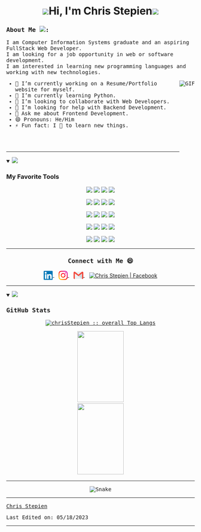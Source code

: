 <div align="center"><h1><img width="7%" src="https://media.tenor.com/UTxKJNlZilwAAAAi/luffy-monkey-d-luffy.gif"/>Hi, I'm Chris Stepien<img width="7%" src="https://media.tenor.com/UTxKJNlZilwAAAAi/luffy-monkey-d-luffy.gif"/></h1></div>
<samp>
<div>
  <h3>About Me <img width="4%" src="https://media.tenor.com/FiKchJ5HpksAAAAi/tkthao219-bubududu.gif"/>:</h3>
<p>I am Computer Information Systems graduate and an aspiring FullStack Web Developer.<br/>
I am looking for a job opportunity in web or software development.<br/>
  I am interested in learning new programming languages and working with new technologies.</p>

<img align="right" alt="GIF" src="https://media.tenor.com/GfSX-u7VGM4AAAAC/coding.gif" height="230" />
<ul>
<li> 🔭 I’m currently working on a Resume/Portfolio website for myself.</li>
<li>🌱 I’m currently learning Python.</li>
<li> 👯 I’m looking to collaborate with Web Developers.</li>
<li> 🤔 I’m looking for help with Backend Development.</li>
<li>💬 Ask me about Frontend Development.</li>
<li>😄 Pronouns: He/Him</li>
<li>⚡ Fun fact: I 💖 to learn new things.</li>
</ul>
  </div></samp>
<br/><br/>
<hr>

  <samp><details open><summary align="left"><img width="5%" src="https://media.tenor.com/Pnb_hVWq2sgAAAAi/on-process-dig.gif"/>&nbsp;<h3>My Favorite Tools</h3></summary></samp>

  <p align="center">
  <code><img width="15%" src="https://www.vectorlogo.zone/logos/javascript/javascript-ar21.svg"></code>
  <code><img width="15%" src="https://www.vectorlogo.zone/logos/java/java-horizontal.svg"></code> 
  <code><img width="15%" src="https://www.vectorlogo.zone/logos/python/python-official.svg"></code>
  <code><img width="15%" src="https://www.vectorlogo.zone/logos/php/php-horizontal.svg"></code>
    
  </p>        
  <p align="center">
  <code><img width="15%" src="https://www.vectorlogo.zone/logos/mongodb/mongodb-ar21.svg"></code>
  <code><img width="15%" src="https://www.vectorlogo.zone/logos/expressjs/expressjs-ar21.svg"></code>
  <code><img width="15%" src="https://www.vectorlogo.zone/logos/reactjs/reactjs-ar21.svg"></code>   
  <code><img width="15%" src="https://www.vectorlogo.zone/logos/nodejs/nodejs-horizontal.svg"></code>
  </p>
  
  <p align="center">
  <code><img width="15%" src="https://www.vectorlogo.zone/logos/w3_html5/w3_html5-ar21.svg"></code>
  <code><img width="15%" src="https://www.vectorlogo.zone/logos/w3_css/w3_css-ar21.svg"></code>
  <code><img width="15%" src="https://www.vectorlogo.zone/logos/npmjs/npmjs-ar21.svg"></code>    
  <code><img width="15%" src="https://www.vectorlogo.zone/logos/mysql/mysql-official.svg"></code>
  </p> 
  
  <p align="center">  
  <code><img width="15%" src="https://www.vectorlogo.zone/logos/jupyter/jupyter-ar21.svg"></code>
  <code><img width="15%" src="https://www.vectorlogo.zone/logos/heroku/heroku-ar21.svg"></code>
  <code><img width="15%" src="https://www.vectorlogo.zone/logos/gnu_bash/gnu_bash-official.svg"></code>
  <code><img width="15%" src="https://www.vectorlogo.zone/logos/linux/linux-ar21.svg"></code>
  </p>
    
  <p align="center"> 
  <code><img width="15%" src="https://www.vectorlogo.zone/logos/git-scm/git-scm-ar21.svg"></code>
  <code><img width="15%" src="https://www.vectorlogo.zone/logos/github/github-ar21.svg"></code>
  <code><img width="15%" src="https://www.vectorlogo.zone/logos/visualstudio_code/visualstudio_code-ar21.svg"></code>
  <code><img width="15%" src="https://www.vectorlogo.zone/logos/figma/figma-ar21.svg"></code>
  </p>
  
  
  </details>  
  <hr>
  <samp>
<div align="center">
  <h3><b>Connect with Me 😄 </b></h3>
  </div></samp>
<p align="center">
<a href="https://www.linkedin.com/in/christopher-stepien-315716170/" target="_blank">
  <img align="center" alt="Chris Stepien  | Linkedin" width="24px" src="https://github.com/SatYu26/SatYu26/blob/master/Assets/Linkedin.svg" />
</a> &nbsp;&nbsp;
<a href="https://www.instagram.com/chris.steps/" target="_blank">
  <img align="center" alt="Chris Stepien | Instagram" width="24px" src="https://github.com/SatYu26/SatYu26/blob/master/Assets/Instagram.svg" />
</a> &nbsp;&nbsp;
<a href="mailto:christepien@gmail.com" >
  <img align="center" alt="Chris Stepien | Gmail" width="26px" src="https://github.com/SatYu26/SatYu26/blob/master/Assets/Gmail.svg" />
</a> &nbsp;&nbsp;
<a href="https://www.facebook.com/christopher.stepien.10">
    <img align="center" alt="Chris Stepien | Facebook" width="24px" src="https://upload.wikimedia.org/wikipedia/en/thumb/0/04/Facebook_f_logo_%282021%29.svg/100px-Facebook_f_logo_%282021%29.svg.png" />
</a>
  
 <hr> 
 <samp>
  <details open><summary align="left"><img width="5%" src="https://media.tenor.com/uF7aJqxcM6QAAAAi/digital-skola-bertalenta-digital.gif"/>&nbsp;<h3>GitHub Stats</h3></summary>
  </samp>
  <div>
    <p align="center">
  <a href="https://github.com/chrisStepien/">
    <p align="center">
  <a href="https://github.com/chrisStepien/">
    <img src="https://github-readme-stats.vercel.app/api/top-langs/?username=chrisStepien&langs_count=6&theme=algolia&layout=compact&hide_border=true" alt="chrisStepien :: overall Top Langs "/>
  </a>
</p> 
    <p align="center">
    <img width="49.5%" height="190" src="https://github-readme-stats.vercel.app/api?username=chrisStepien&show_icons=true&theme=algolia&hide_border=true" />
    <img width="49.5%" height="190" src="https://github-readme-streak-stats.herokuapp.com?user=chrisStepien&theme=algolia&hide_border=true" /></a>
      </p>
</div>
  </details>  
<hr>  
  <p align="center">
<img alt="Snake" src="https://github.com/chrisStepien/chrisStepien/blob/output/github-contribution-grid-snake.svg"/>
</p>
<hr>

[Chris Stepien](https://github.com/chrisStepien)

Last Edited on: 05/18/2023


<hr>
